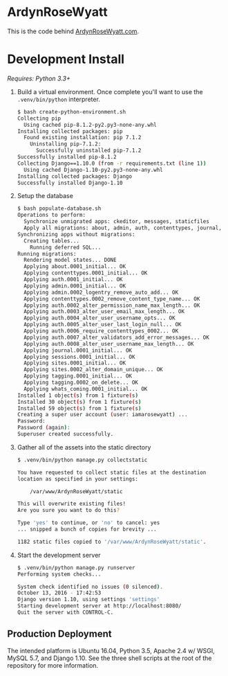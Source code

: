 # ArdynRoseWyatt
This is the code behind [ArdynRoseWyatt.com](ArdynRoseWyatt.com).

# Development Install

_Requires: Python 3.3+_

1. Build a virtual environment. Once complete you'll want to use the ```.venv/bin/python``` interpreter.

    ```bash
    $ bash create-python-environment.sh
    Collecting pip
      Using cached pip-8.1.2-py2.py3-none-any.whl
    Installing collected packages: pip
      Found existing installation: pip 7.1.2
        Uninstalling pip-7.1.2:
          Successfully uninstalled pip-7.1.2
    Successfully installed pip-8.1.2
    Collecting Django==1.10.0 (from -r requirements.txt (line 1))
      Using cached Django-1.10-py2.py3-none-any.whl
    Installing collected packages: Django
    Successfully installed Django-1.10
    ```

2. Setup the database

    ```bash
    $ bash populate-database.sh
    Operations to perform:
      Synchronize unmigrated apps: ckeditor, messages, staticfiles
      Apply all migrations: about, admin, auth, contenttypes, journal, sessions, sites, tagging, whats_coming
    Synchronizing apps without migrations:
      Creating tables...
        Running deferred SQL...
    Running migrations:
      Rendering model states... DONE
      Applying about.0001_initial... OK
      Applying contenttypes.0001_initial... OK
      Applying auth.0001_initial... OK
      Applying admin.0001_initial... OK
      Applying admin.0002_logentry_remove_auto_add... OK
      Applying contenttypes.0002_remove_content_type_name... OK
      Applying auth.0002_alter_permission_name_max_length... OK
      Applying auth.0003_alter_user_email_max_length... OK
      Applying auth.0004_alter_user_username_opts... OK
      Applying auth.0005_alter_user_last_login_null... OK
      Applying auth.0006_require_contenttypes_0002... OK
      Applying auth.0007_alter_validators_add_error_messages... OK
      Applying auth.0008_alter_user_username_max_length... OK
      Applying journal.0001_initial... OK
      Applying sessions.0001_initial... OK
      Applying sites.0001_initial... OK
      Applying sites.0002_alter_domain_unique... OK
      Applying tagging.0001_initial... OK
      Applying tagging.0002_on_delete... OK
      Applying whats_coming.0001_initial... OK
    Installed 1 object(s) from 1 fixture(s)
    Installed 30 object(s) from 1 fixture(s)
    Installed 59 object(s) from 1 fixture(s)
    Creating a super user account (user: iamarosewyatt) ...
    Password:
    Password (again):
    Superuser created successfully.
    ```

4. Gather all of the assets into the static directory

    ```bash
    $ .venv/bin/python manage.py collectstatic

    You have requested to collect static files at the destination
    location as specified in your settings:

        /var/www/ArdynRoseWyatt/static

    This will overwrite existing files!
    Are you sure you want to do this?

    Type 'yes' to continue, or 'no' to cancel: yes
    ... snipped a bunch of copies for brevity ...

    1182 static files copied to '/var/www/ArdynRoseWyatt/static'.

    ```

5. Start the development server

    ```bash
    $ .venv/bin/python manage.py runserver
    Performing system checks...

    System check identified no issues (0 silenced).
    October 13, 2016 - 17:42:53
    Django version 1.10, using settings 'settings'
    Starting development server at http://localhost:8080/
    Quit the server with CONTROL-C.
    ```

## Production Deployment

The intended platform is Ubuntu 16.04, Python 3.5, Apache 2.4 w/ WSGI, MySQL 5.7, and Django 1.10. See the three shell scripts at the root of the repository for more information.

